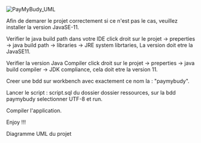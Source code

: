 ![PayMyBudy_UML](https://user-images.githubusercontent.com/29457062/126063706-35e6ce0b-7716-43ea-a705-614058b82466.png)





Afin de demarer le projet correctement si ce n'est pas le cas, veuillez installer la version JavaSE-11.

Verifier le java build path dans votre IDE click droit sur le projet -> preperties -> java build path -> libraries -> JRE system librtaries, La version doit etre la JavaSE11.

Verifier la version Java Compiler click droit sur le projet -> preperties -> java build compiler -> JDK compliance, cela doit etre la version 11.

Creer une bdd sur workbench avec exactement ce nom la : "paymybudy".

Lancer le script : script.sql du dossier dossier ressources, sur la bdd paymybudy selectionner UTF-8 et run.

Compiler l'application.

Enjoy !!!

Diagramme UML du projet
